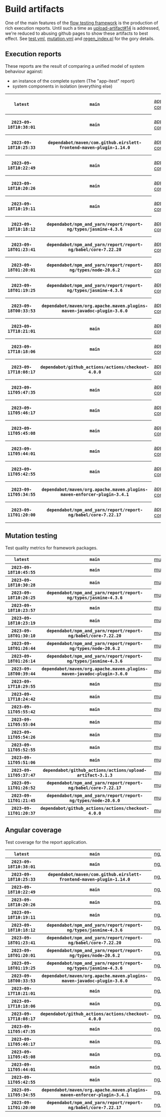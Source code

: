 # Build artifacts

One of the main features of the [flow testing framework](https://github.com/Mastercard/flow) is the production of rich execution reports.
Until such a time as [upload-artifact#14](https://github.com/actions/upload-artifact/issues/14) is addressed, we're reduced to abusing github pages to show these artifacts to best effect.
See [test.yml](https://github.com/Mastercard/flow/blob/main/.github/workflows/test.yml), [mutation.yml](https://github.com/Mastercard/flow/blob/main/.github/workflows/mutation.yml) and [regen_index.pl](https://github.com/Mastercard/flow/blob/pages/regen_index.pl) for the gory details.

## Execution reports

These reports are the result of comparing a unified model of system behaviour against:
 * an instance of the complete system (The "app-itest" report)
 * system components in isolation (everything else)

<!-- start:execution -->
<table>
	<tbody>
		<tr> <th><code>latest</code></th>
			 <th><code>main</code></th>
			<td><a href="execution/latest/example/app-core/target/mctf/latest/index.html">app-core</a></td>
			<td><a href="execution/latest/example/app-histogram/target/mctf/latest/index.html">app-histogram</a></td>
			<td><a href="execution/latest/example/app-itest/target/mctf/latest/index.html">app-itest</a></td>
			<td><a href="execution/latest/example/app-queue/target/mctf/latest/index.html">app-queue</a></td>
			<td><a href="execution/latest/example/app-store/target/mctf/latest/index.html">app-store</a></td>
			<td><a href="execution/latest/example/app-ui/target/mctf/latest/index.html">app-ui</a></td>
			<td><a href="execution/latest/example/app-web-ui/target/mctf/latest/index.html">app-web-ui</a></td>
		</tr>
		<tr> <th><code>2023-09-18T10:38:01</code></th>
			 <th><code>main</code></th>
			<td><a href="execution/1695033481/example/app-core/target/mctf/latest/index.html">app-core</a></td>
			<td><a href="execution/1695033481/example/app-histogram/target/mctf/latest/index.html">app-histogram</a></td>
			<td><a href="execution/1695033481/example/app-itest/target/mctf/latest/index.html">app-itest</a></td>
			<td><a href="execution/1695033481/example/app-queue/target/mctf/latest/index.html">app-queue</a></td>
			<td><a href="execution/1695033481/example/app-store/target/mctf/latest/index.html">app-store</a></td>
			<td><a href="execution/1695033481/example/app-ui/target/mctf/latest/index.html">app-ui</a></td>
			<td><a href="execution/1695033481/example/app-web-ui/target/mctf/latest/index.html">app-web-ui</a></td>
		</tr>
		<tr> <th><code>2023-09-18T10:25:33</code></th>
			 <th><code>dependabot/maven/com.github.eirslett-frontend-maven-plugin-1.14.0</code></th>
			<td><a href="execution/1695032733/example/app-core/target/mctf/latest/index.html">app-core</a></td>
			<td><a href="execution/1695032733/example/app-histogram/target/mctf/latest/index.html">app-histogram</a></td>
			<td><a href="execution/1695032733/example/app-itest/target/mctf/latest/index.html">app-itest</a></td>
			<td><a href="execution/1695032733/example/app-queue/target/mctf/latest/index.html">app-queue</a></td>
			<td><a href="execution/1695032733/example/app-store/target/mctf/latest/index.html">app-store</a></td>
			<td><a href="execution/1695032733/example/app-ui/target/mctf/latest/index.html">app-ui</a></td>
			<td><a href="execution/1695032733/example/app-web-ui/target/mctf/latest/index.html">app-web-ui</a></td>
		</tr>
		<tr> <th><code>2023-09-18T10:22:49</code></th>
			 <th><code>main</code></th>
			<td><a href="execution/1695032569/example/app-core/target/mctf/latest/index.html">app-core</a></td>
			<td><a href="execution/1695032569/example/app-histogram/target/mctf/latest/index.html">app-histogram</a></td>
			<td><a href="execution/1695032569/example/app-itest/target/mctf/latest/index.html">app-itest</a></td>
			<td><a href="execution/1695032569/example/app-queue/target/mctf/latest/index.html">app-queue</a></td>
			<td><a href="execution/1695032569/example/app-store/target/mctf/latest/index.html">app-store</a></td>
			<td><a href="execution/1695032569/example/app-ui/target/mctf/latest/index.html">app-ui</a></td>
			<td><a href="execution/1695032569/example/app-web-ui/target/mctf/latest/index.html">app-web-ui</a></td>
		</tr>
		<tr> <th><code>2023-09-18T10:20:26</code></th>
			 <th><code>main</code></th>
			<td><a href="execution/1695032426/example/app-core/target/mctf/latest/index.html">app-core</a></td>
			<td><a href="execution/1695032426/example/app-histogram/target/mctf/latest/index.html">app-histogram</a></td>
			<td><a href="execution/1695032426/example/app-itest/target/mctf/latest/index.html">app-itest</a></td>
			<td><a href="execution/1695032426/example/app-queue/target/mctf/latest/index.html">app-queue</a></td>
			<td><a href="execution/1695032426/example/app-store/target/mctf/latest/index.html">app-store</a></td>
			<td><a href="execution/1695032426/example/app-ui/target/mctf/latest/index.html">app-ui</a></td>
			<td><a href="execution/1695032426/example/app-web-ui/target/mctf/latest/index.html">app-web-ui</a></td>
		</tr>
		<tr> <th><code>2023-09-18T10:19:11</code></th>
			 <th><code>main</code></th>
			<td><a href="execution/1695032351/example/app-core/target/mctf/latest/index.html">app-core</a></td>
			<td><a href="execution/1695032351/example/app-histogram/target/mctf/latest/index.html">app-histogram</a></td>
			<td><a href="execution/1695032351/example/app-itest/target/mctf/latest/index.html">app-itest</a></td>
			<td><a href="execution/1695032351/example/app-queue/target/mctf/latest/index.html">app-queue</a></td>
			<td><a href="execution/1695032351/example/app-store/target/mctf/latest/index.html">app-store</a></td>
			<td><a href="execution/1695032351/example/app-ui/target/mctf/latest/index.html">app-ui</a></td>
			<td><a href="execution/1695032351/example/app-web-ui/target/mctf/latest/index.html">app-web-ui</a></td>
		</tr>
		<tr> <th><code>2023-09-18T10:18:12</code></th>
			 <th><code>dependabot/npm_and_yarn/report/report-ng/types/jasmine-4.3.6</code></th>
			<td><a href="execution/1695032292/example/app-core/target/mctf/latest/index.html">app-core</a></td>
			<td><a href="execution/1695032292/example/app-histogram/target/mctf/latest/index.html">app-histogram</a></td>
			<td><a href="execution/1695032292/example/app-itest/target/mctf/latest/index.html">app-itest</a></td>
			<td><a href="execution/1695032292/example/app-queue/target/mctf/latest/index.html">app-queue</a></td>
			<td><a href="execution/1695032292/example/app-store/target/mctf/latest/index.html">app-store</a></td>
			<td><a href="execution/1695032292/example/app-ui/target/mctf/latest/index.html">app-ui</a></td>
			<td><a href="execution/1695032292/example/app-web-ui/target/mctf/latest/index.html">app-web-ui</a></td>
		</tr>
		<tr> <th><code>2023-09-18T01:23:41</code></th>
			 <th><code>dependabot/npm_and_yarn/report/report-ng/babel/core-7.22.20</code></th>
			<td><a href="execution/1695000221/example/app-core/target/mctf/latest/index.html">app-core</a></td>
			<td><a href="execution/1695000221/example/app-histogram/target/mctf/latest/index.html">app-histogram</a></td>
			<td><a href="execution/1695000221/example/app-itest/target/mctf/latest/index.html">app-itest</a></td>
			<td><a href="execution/1695000221/example/app-queue/target/mctf/latest/index.html">app-queue</a></td>
			<td><a href="execution/1695000221/example/app-store/target/mctf/latest/index.html">app-store</a></td>
			<td><a href="execution/1695000221/example/app-ui/target/mctf/latest/index.html">app-ui</a></td>
			<td><a href="execution/1695000221/example/app-web-ui/target/mctf/latest/index.html">app-web-ui</a></td>
		</tr>
		<tr> <th><code>2023-09-18T01:20:01</code></th>
			 <th><code>dependabot/npm_and_yarn/report/report-ng/types/node-20.6.2</code></th>
			<td><a href="execution/1695000001/example/app-core/target/mctf/latest/index.html">app-core</a></td>
			<td><a href="execution/1695000001/example/app-histogram/target/mctf/latest/index.html">app-histogram</a></td>
			<td><a href="execution/1695000001/example/app-itest/target/mctf/latest/index.html">app-itest</a></td>
			<td><a href="execution/1695000001/example/app-queue/target/mctf/latest/index.html">app-queue</a></td>
			<td><a href="execution/1695000001/example/app-store/target/mctf/latest/index.html">app-store</a></td>
			<td><a href="execution/1695000001/example/app-ui/target/mctf/latest/index.html">app-ui</a></td>
			<td><a href="execution/1695000001/example/app-web-ui/target/mctf/latest/index.html">app-web-ui</a></td>
		</tr>
		<tr> <th><code>2023-09-18T01:19:25</code></th>
			 <th><code>dependabot/npm_and_yarn/report/report-ng/types/jasmine-4.3.6</code></th>
			<td><a href="execution/1694999965/example/app-core/target/mctf/latest/index.html">app-core</a></td>
			<td><a href="execution/1694999965/example/app-histogram/target/mctf/latest/index.html">app-histogram</a></td>
			<td><a href="execution/1694999965/example/app-itest/target/mctf/latest/index.html">app-itest</a></td>
			<td><a href="execution/1694999965/example/app-queue/target/mctf/latest/index.html">app-queue</a></td>
			<td><a href="execution/1694999965/example/app-store/target/mctf/latest/index.html">app-store</a></td>
			<td><a href="execution/1694999965/example/app-ui/target/mctf/latest/index.html">app-ui</a></td>
			<td><a href="execution/1694999965/example/app-web-ui/target/mctf/latest/index.html">app-web-ui</a></td>
		</tr>
		<tr> <th><code>2023-09-18T00:33:53</code></th>
			 <th><code>dependabot/maven/org.apache.maven.plugins-maven-javadoc-plugin-3.6.0</code></th>
			<td><a href="execution/1694997233/example/app-core/target/mctf/latest/index.html">app-core</a></td>
			<td><a href="execution/1694997233/example/app-histogram/target/mctf/latest/index.html">app-histogram</a></td>
			<td><a href="execution/1694997233/example/app-itest/target/mctf/latest/index.html">app-itest</a></td>
			<td><a href="execution/1694997233/example/app-queue/target/mctf/latest/index.html">app-queue</a></td>
			<td><a href="execution/1694997233/example/app-store/target/mctf/latest/index.html">app-store</a></td>
			<td><a href="execution/1694997233/example/app-ui/target/mctf/latest/index.html">app-ui</a></td>
			<td><a href="execution/1694997233/example/app-web-ui/target/mctf/latest/index.html">app-web-ui</a></td>
		</tr>
		<tr> <th><code>2023-09-17T18:21:01</code></th>
			 <th><code>main</code></th>
			<td><a href="execution/1694974861/example/app-core/target/mctf/latest/index.html">app-core</a></td>
			<td><a href="execution/1694974861/example/app-histogram/target/mctf/latest/index.html">app-histogram</a></td>
			<td><a href="execution/1694974861/example/app-itest/target/mctf/latest/index.html">app-itest</a></td>
			<td><a href="execution/1694974861/example/app-queue/target/mctf/latest/index.html">app-queue</a></td>
			<td><a href="execution/1694974861/example/app-store/target/mctf/latest/index.html">app-store</a></td>
			<td><a href="execution/1694974861/example/app-ui/target/mctf/latest/index.html">app-ui</a></td>
			<td><a href="execution/1694974861/example/app-web-ui/target/mctf/latest/index.html">app-web-ui</a></td>
		</tr>
		<tr> <th><code>2023-09-17T18:18:06</code></th>
			 <th><code>main</code></th>
			<td><a href="execution/1694974686/example/app-core/target/mctf/latest/index.html">app-core</a></td>
			<td><a href="execution/1694974686/example/app-histogram/target/mctf/latest/index.html">app-histogram</a></td>
			<td><a href="execution/1694974686/example/app-itest/target/mctf/latest/index.html">app-itest</a></td>
			<td><a href="execution/1694974686/example/app-queue/target/mctf/latest/index.html">app-queue</a></td>
			<td><a href="execution/1694974686/example/app-store/target/mctf/latest/index.html">app-store</a></td>
			<td><a href="execution/1694974686/example/app-ui/target/mctf/latest/index.html">app-ui</a></td>
			<td><a href="execution/1694974686/example/app-web-ui/target/mctf/latest/index.html">app-web-ui</a></td>
		</tr>
		<tr> <th><code>2023-09-17T18:08:17</code></th>
			 <th><code>dependabot/github_actions/actions/checkout-4.0.0</code></th>
			<td><a href="execution/1694974097/example/app-core/target/mctf/latest/index.html">app-core</a></td>
			<td><a href="execution/1694974097/example/app-histogram/target/mctf/latest/index.html">app-histogram</a></td>
			<td><a href="execution/1694974097/example/app-itest/target/mctf/latest/index.html">app-itest</a></td>
			<td><a href="execution/1694974097/example/app-queue/target/mctf/latest/index.html">app-queue</a></td>
			<td><a href="execution/1694974097/example/app-store/target/mctf/latest/index.html">app-store</a></td>
			<td><a href="execution/1694974097/example/app-ui/target/mctf/latest/index.html">app-ui</a></td>
			<td><a href="execution/1694974097/example/app-web-ui/target/mctf/latest/index.html">app-web-ui</a></td>
		</tr>
		<tr> <th><code>2023-09-11T05:47:35</code></th>
			 <th><code>main</code></th>
			<td><a href="execution/1694411255/example/app-core/target/mctf/latest/index.html">app-core</a></td>
			<td><a href="execution/1694411255/example/app-histogram/target/mctf/latest/index.html">app-histogram</a></td>
			<td><a href="execution/1694411255/example/app-itest/target/mctf/latest/index.html">app-itest</a></td>
			<td><a href="execution/1694411255/example/app-queue/target/mctf/latest/index.html">app-queue</a></td>
			<td><a href="execution/1694411255/example/app-store/target/mctf/latest/index.html">app-store</a></td>
			<td><a href="execution/1694411255/example/app-ui/target/mctf/latest/index.html">app-ui</a></td>
			<td><a href="execution/1694411255/example/app-web-ui/target/mctf/latest/index.html">app-web-ui</a></td>
		</tr>
		<tr> <th><code>2023-09-11T05:46:17</code></th>
			 <th><code>main</code></th>
			<td><a href="execution/1694411177/example/app-core/target/mctf/latest/index.html">app-core</a></td>
			<td><a href="execution/1694411177/example/app-histogram/target/mctf/latest/index.html">app-histogram</a></td>
			<td><a href="execution/1694411177/example/app-itest/target/mctf/latest/index.html">app-itest</a></td>
			<td><a href="execution/1694411177/example/app-queue/target/mctf/latest/index.html">app-queue</a></td>
			<td><a href="execution/1694411177/example/app-store/target/mctf/latest/index.html">app-store</a></td>
			<td><a href="execution/1694411177/example/app-ui/target/mctf/latest/index.html">app-ui</a></td>
			<td><a href="execution/1694411177/example/app-web-ui/target/mctf/latest/index.html">app-web-ui</a></td>
		</tr>
		<tr> <th><code>2023-09-11T05:45:08</code></th>
			 <th><code>main</code></th>
			<td><a href="execution/1694411108/example/app-core/target/mctf/latest/index.html">app-core</a></td>
			<td><a href="execution/1694411108/example/app-histogram/target/mctf/latest/index.html">app-histogram</a></td>
			<td><a href="execution/1694411108/example/app-itest/target/mctf/latest/index.html">app-itest</a></td>
			<td><a href="execution/1694411108/example/app-queue/target/mctf/latest/index.html">app-queue</a></td>
			<td><a href="execution/1694411108/example/app-store/target/mctf/latest/index.html">app-store</a></td>
			<td><a href="execution/1694411108/example/app-ui/target/mctf/latest/index.html">app-ui</a></td>
			<td><a href="execution/1694411108/example/app-web-ui/target/mctf/latest/index.html">app-web-ui</a></td>
		</tr>
		<tr> <th><code>2023-09-11T05:44:01</code></th>
			 <th><code>main</code></th>
			<td><a href="execution/1694411041/example/app-core/target/mctf/latest/index.html">app-core</a></td>
			<td><a href="execution/1694411041/example/app-histogram/target/mctf/latest/index.html">app-histogram</a></td>
			<td><a href="execution/1694411041/example/app-itest/target/mctf/latest/index.html">app-itest</a></td>
			<td><a href="execution/1694411041/example/app-queue/target/mctf/latest/index.html">app-queue</a></td>
			<td><a href="execution/1694411041/example/app-store/target/mctf/latest/index.html">app-store</a></td>
			<td><a href="execution/1694411041/example/app-ui/target/mctf/latest/index.html">app-ui</a></td>
			<td><a href="execution/1694411041/example/app-web-ui/target/mctf/latest/index.html">app-web-ui</a></td>
		</tr>
		<tr> <th><code>2023-09-11T05:42:55</code></th>
			 <th><code>main</code></th>
			<td><a href="execution/1694410975/example/app-core/target/mctf/latest/index.html">app-core</a></td>
			<td><a href="execution/1694410975/example/app-histogram/target/mctf/latest/index.html">app-histogram</a></td>
			<td><a href="execution/1694410975/example/app-itest/target/mctf/latest/index.html">app-itest</a></td>
			<td><a href="execution/1694410975/example/app-queue/target/mctf/latest/index.html">app-queue</a></td>
			<td><a href="execution/1694410975/example/app-store/target/mctf/latest/index.html">app-store</a></td>
			<td><a href="execution/1694410975/example/app-ui/target/mctf/latest/index.html">app-ui</a></td>
			<td><a href="execution/1694410975/example/app-web-ui/target/mctf/latest/index.html">app-web-ui</a></td>
		</tr>
		<tr> <th><code>2023-09-11T05:34:55</code></th>
			 <th><code>dependabot/maven/org.apache.maven.plugins-maven-enforcer-plugin-3.4.1</code></th>
			<td><a href="execution/1694410495/example/app-core/target/mctf/latest/index.html">app-core</a></td>
			<td><a href="execution/1694410495/example/app-histogram/target/mctf/latest/index.html">app-histogram</a></td>
			<td><a href="execution/1694410495/example/app-itest/target/mctf/latest/index.html">app-itest</a></td>
			<td><a href="execution/1694410495/example/app-queue/target/mctf/latest/index.html">app-queue</a></td>
			<td><a href="execution/1694410495/example/app-store/target/mctf/latest/index.html">app-store</a></td>
			<td><a href="execution/1694410495/example/app-ui/target/mctf/latest/index.html">app-ui</a></td>
			<td><a href="execution/1694410495/example/app-web-ui/target/mctf/latest/index.html">app-web-ui</a></td>
		</tr>
		<tr> <th><code>2023-09-11T01:20:00</code></th>
			 <th><code>dependabot/npm_and_yarn/report/report-ng/babel/core-7.22.17</code></th>
			<td><a href="execution/1694395200/example/app-core/target/mctf/latest/index.html">app-core</a></td>
			<td><a href="execution/1694395200/example/app-histogram/target/mctf/latest/index.html">app-histogram</a></td>
			<td><a href="execution/1694395200/example/app-itest/target/mctf/latest/index.html">app-itest</a></td>
			<td><a href="execution/1694395200/example/app-queue/target/mctf/latest/index.html">app-queue</a></td>
			<td><a href="execution/1694395200/example/app-store/target/mctf/latest/index.html">app-store</a></td>
			<td><a href="execution/1694395200/example/app-ui/target/mctf/latest/index.html">app-ui</a></td>
			<td><a href="execution/1694395200/example/app-web-ui/target/mctf/latest/index.html">app-web-ui</a></td>
		</tr>
	</tbody>
</table>
<!-- end:execution -->

## Mutation testing

Test quality metrics for framework packages.

<!-- start:mutation -->
<table>
	<tbody>
		<tr> <th><code>latest</code></th>
			 <th><code>main</code></th>
			<td><a href="mutation/latest/mutation_report/index.html">mutation</a></td>
		</tr>
		<tr> <th><code>2023-09-18T10:45:55</code></th>
			 <th><code>main</code></th>
			<td><a href="mutation/1695033955/mutation_report/index.html">mutation</a></td>
		</tr>
		<tr> <th><code>2023-09-18T10:30:28</code></th>
			 <th><code>main</code></th>
			<td><a href="mutation/1695033028/mutation_report/index.html">mutation</a></td>
		</tr>
		<tr> <th><code>2023-09-18T10:26:25</code></th>
			 <th><code>dependabot/npm_and_yarn/report/report-ng/types/jasmine-4.3.6</code></th>
			<td><a href="mutation/1695032785/mutation_report/index.html">mutation</a></td>
		</tr>
		<tr> <th><code>2023-09-18T10:23:57</code></th>
			 <th><code>main</code></th>
			<td><a href="mutation/1695032637/mutation_report/index.html">mutation</a></td>
		</tr>
		<tr> <th><code>2023-09-18T10:23:19</code></th>
			 <th><code>main</code></th>
			<td><a href="mutation/1695032599/mutation_report/index.html">mutation</a></td>
		</tr>
		<tr> <th><code>2023-09-18T01:30:10</code></th>
			 <th><code>dependabot/npm_and_yarn/report/report-ng/babel/core-7.22.20</code></th>
			<td><a href="mutation/1695000610/mutation_report/index.html">mutation</a></td>
		</tr>
		<tr> <th><code>2023-09-18T01:26:44</code></th>
			 <th><code>dependabot/npm_and_yarn/report/report-ng/types/node-20.6.2</code></th>
			<td><a href="mutation/1695000404/mutation_report/index.html">mutation</a></td>
		</tr>
		<tr> <th><code>2023-09-18T01:26:14</code></th>
			 <th><code>dependabot/npm_and_yarn/report/report-ng/types/jasmine-4.3.6</code></th>
			<td><a href="mutation/1695000374/mutation_report/index.html">mutation</a></td>
		</tr>
		<tr> <th><code>2023-09-18T00:39:44</code></th>
			 <th><code>dependabot/maven/org.apache.maven.plugins-maven-javadoc-plugin-3.6.0</code></th>
			<td><a href="mutation/1694997584/mutation_report/index.html">mutation</a></td>
		</tr>
		<tr> <th><code>2023-09-17T18:29:55</code></th>
			 <th><code>main</code></th>
			<td><a href="mutation/1694975395/mutation_report/index.html">mutation</a></td>
		</tr>
		<tr> <th><code>2023-09-17T18:24:42</code></th>
			 <th><code>main</code></th>
			<td><a href="mutation/1694975082/mutation_report/index.html">mutation</a></td>
		</tr>
		<tr> <th><code>2023-09-11T05:55:42</code></th>
			 <th><code>main</code></th>
			<td><a href="mutation/1694411742/mutation_report/index.html">mutation</a></td>
		</tr>
		<tr> <th><code>2023-09-11T05:55:04</code></th>
			 <th><code>main</code></th>
			<td><a href="mutation/1694411704/mutation_report/index.html">mutation</a></td>
		</tr>
		<tr> <th><code>2023-09-11T05:54:26</code></th>
			 <th><code>main</code></th>
			<td><a href="mutation/1694411666/mutation_report/index.html">mutation</a></td>
		</tr>
		<tr> <th><code>2023-09-11T05:52:55</code></th>
			 <th><code>main</code></th>
			<td><a href="mutation/1694411575/mutation_report/index.html">mutation</a></td>
		</tr>
		<tr> <th><code>2023-09-11T05:51:06</code></th>
			 <th><code>main</code></th>
			<td><a href="mutation/1694411466/mutation_report/index.html">mutation</a></td>
		</tr>
		<tr> <th><code>2023-09-11T05:37:47</code></th>
			 <th><code>dependabot/github_actions/actions/upload-artifact-3.1.3</code></th>
			<td><a href="mutation/1694410667/mutation_report/index.html">mutation</a></td>
		</tr>
		<tr> <th><code>2023-09-11T01:26:52</code></th>
			 <th><code>dependabot/npm_and_yarn/report/report-ng/babel/core-7.22.17</code></th>
			<td><a href="mutation/1694395612/mutation_report/index.html">mutation</a></td>
		</tr>
		<tr> <th><code>2023-09-11T01:21:45</code></th>
			 <th><code>dependabot/npm_and_yarn/report/report-ng/types/node-20.6.0</code></th>
			<td><a href="mutation/1694395305/mutation_report/index.html">mutation</a></td>
		</tr>
		<tr> <th><code>2023-09-11T01:20:37</code></th>
			 <th><code>dependabot/github_actions/actions/checkout-4.0.0</code></th>
			<td><a href="mutation/1694395237/mutation_report/index.html">mutation</a></td>
		</tr>
	</tbody>
</table>
<!-- end:mutation -->

## Angular coverage

Test coverage for the report application.

<!-- start:ng_coverage -->
<table>
	<tbody>
		<tr> <th><code>latest</code></th>
			 <th><code>main</code></th>
			<td><a href="ng_coverage/latest/report/index.html">ng_coverage</a></td>
		</tr>
		<tr> <th><code>2023-09-18T10:38:01</code></th>
			 <th><code>main</code></th>
			<td><a href="ng_coverage/1695033481/report/index.html">ng_coverage</a></td>
		</tr>
		<tr> <th><code>2023-09-18T10:25:33</code></th>
			 <th><code>dependabot/maven/com.github.eirslett-frontend-maven-plugin-1.14.0</code></th>
			<td><a href="ng_coverage/1695032733/report/index.html">ng_coverage</a></td>
		</tr>
		<tr> <th><code>2023-09-18T10:22:49</code></th>
			 <th><code>main</code></th>
			<td><a href="ng_coverage/1695032569/report/index.html">ng_coverage</a></td>
		</tr>
		<tr> <th><code>2023-09-18T10:20:26</code></th>
			 <th><code>main</code></th>
			<td><a href="ng_coverage/1695032426/report/index.html">ng_coverage</a></td>
		</tr>
		<tr> <th><code>2023-09-18T10:19:11</code></th>
			 <th><code>main</code></th>
			<td><a href="ng_coverage/1695032351/report/index.html">ng_coverage</a></td>
		</tr>
		<tr> <th><code>2023-09-18T10:18:12</code></th>
			 <th><code>dependabot/npm_and_yarn/report/report-ng/types/jasmine-4.3.6</code></th>
			<td><a href="ng_coverage/1695032292/report/index.html">ng_coverage</a></td>
		</tr>
		<tr> <th><code>2023-09-18T01:23:41</code></th>
			 <th><code>dependabot/npm_and_yarn/report/report-ng/babel/core-7.22.20</code></th>
			<td><a href="ng_coverage/1695000221/report/index.html">ng_coverage</a></td>
		</tr>
		<tr> <th><code>2023-09-18T01:20:01</code></th>
			 <th><code>dependabot/npm_and_yarn/report/report-ng/types/node-20.6.2</code></th>
			<td><a href="ng_coverage/1695000001/report/index.html">ng_coverage</a></td>
		</tr>
		<tr> <th><code>2023-09-18T01:19:25</code></th>
			 <th><code>dependabot/npm_and_yarn/report/report-ng/types/jasmine-4.3.6</code></th>
			<td><a href="ng_coverage/1694999965/report/index.html">ng_coverage</a></td>
		</tr>
		<tr> <th><code>2023-09-18T00:33:53</code></th>
			 <th><code>dependabot/maven/org.apache.maven.plugins-maven-javadoc-plugin-3.6.0</code></th>
			<td><a href="ng_coverage/1694997233/report/index.html">ng_coverage</a></td>
		</tr>
		<tr> <th><code>2023-09-17T18:21:01</code></th>
			 <th><code>main</code></th>
			<td><a href="ng_coverage/1694974861/report/index.html">ng_coverage</a></td>
		</tr>
		<tr> <th><code>2023-09-17T18:18:06</code></th>
			 <th><code>main</code></th>
			<td><a href="ng_coverage/1694974686/report/index.html">ng_coverage</a></td>
		</tr>
		<tr> <th><code>2023-09-17T18:08:17</code></th>
			 <th><code>dependabot/github_actions/actions/checkout-4.0.0</code></th>
			<td><a href="ng_coverage/1694974097/report/index.html">ng_coverage</a></td>
		</tr>
		<tr> <th><code>2023-09-11T05:47:35</code></th>
			 <th><code>main</code></th>
			<td><a href="ng_coverage/1694411255/report/index.html">ng_coverage</a></td>
		</tr>
		<tr> <th><code>2023-09-11T05:46:17</code></th>
			 <th><code>main</code></th>
			<td><a href="ng_coverage/1694411177/report/index.html">ng_coverage</a></td>
		</tr>
		<tr> <th><code>2023-09-11T05:45:08</code></th>
			 <th><code>main</code></th>
			<td><a href="ng_coverage/1694411108/report/index.html">ng_coverage</a></td>
		</tr>
		<tr> <th><code>2023-09-11T05:44:01</code></th>
			 <th><code>main</code></th>
			<td><a href="ng_coverage/1694411041/report/index.html">ng_coverage</a></td>
		</tr>
		<tr> <th><code>2023-09-11T05:42:55</code></th>
			 <th><code>main</code></th>
			<td><a href="ng_coverage/1694410975/report/index.html">ng_coverage</a></td>
		</tr>
		<tr> <th><code>2023-09-11T05:34:55</code></th>
			 <th><code>dependabot/maven/org.apache.maven.plugins-maven-enforcer-plugin-3.4.1</code></th>
			<td><a href="ng_coverage/1694410495/report/index.html">ng_coverage</a></td>
		</tr>
		<tr> <th><code>2023-09-11T01:20:00</code></th>
			 <th><code>dependabot/npm_and_yarn/report/report-ng/babel/core-7.22.17</code></th>
			<td><a href="ng_coverage/1694395200/report/index.html">ng_coverage</a></td>
		</tr>
	</tbody>
</table>
<!-- end:ng_coverage -->